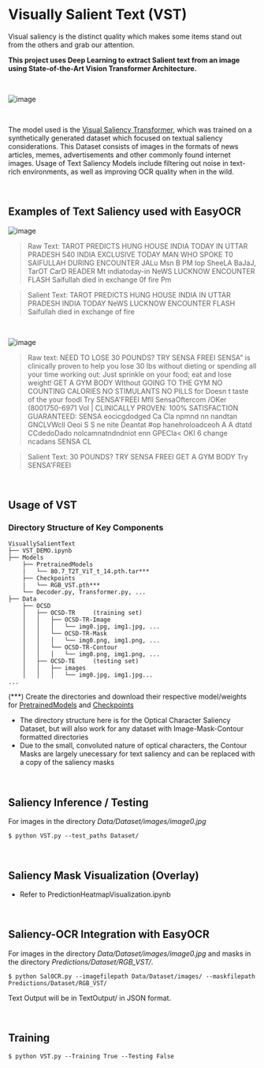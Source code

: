 # Visually Salient Text (VST)
Visual saliency is the distinct quality which makes some items stand out from the others and grab our attention.

**This project uses Deep Learning to extract Salient text from an image using State-of-the-Art Vision Transformer Architecture.**

<br />

![image](https://user-images.githubusercontent.com/65756407/236673237-2a9748d0-d069-4493-8ed7-d2708eefb4ae.png)  

<br />

The model used is the [Visual Saliency Transformer](https://github.com/nnizhang/VST), which was trained on a synthetically generated dataset which focused on textual saliency considerations. This Dataset consists of images in the formats of news articles, memes, advertisements and other commonly found internet images. Usage of Text Saliency Models include filtering out noise in text-rich environments, as well as improving OCR quality when in the wild.  

<br />


## Examples of Text Saliency used with EasyOCR
![image](https://user-images.githubusercontent.com/65756407/236673752-ed6f8236-fd72-433f-956b-dcab1531ce52.png)
> Raw Text: TAROT PREDICTS HUNG HOUSE INDIA TODAY IN UTTAR PRADESH 540 INDIA EXCLUSIVE TODAY MAN WHO SPOKE T0 SAIFULLAH DURING ENCOUNTER JALu Msn B PM Iop SheeLA BaJaJ, TarOT CarD READER Mt indiatoday-in NeWS LUCKNOW ENCOUNTER FLASH Saifullah died in exchange 0f fire Pm


> Salient Text: TAROT PREDICTS HUNG HOUSE INDIA IN UTTAR PRADESH INDIA TODAY NeWS LUCKNOW ENCOUNTER FLASH Saifullah died in exchange of fire   


<br />

![image](https://user-images.githubusercontent.com/65756407/236676626-c9d1411c-ab89-479b-954e-415677aea8b7.png)
> Raw text: NEED TO LOSE 30 POUNDS? TRY SENSA  FREEI SENSA" is clinically proven to help you lose 30 Ibs without dieting or spending all your time working out: Just sprinkle on your food; eat and lose weight! GET A GYM BODY WIthout GOING TO THE GYM NO COUNTING CALORIES NO STIMULANTS NO PILLS for Doesn t taste of the your foodl Try SENSA'FREEI Mfll SensaOftercom /OKer (8001750-6971 VoI | CLINICALLY PROVEN: 100% SATISFACTION GUARANTEED: SENSA eocicgdodged Ca Cla npmnd nn nandtan GNCLVWcll Oeoi S S ne nite  Deantat #op hanehroloadceoh A A dtatd CCdedoDado nolcamnatndndniot enn GPECIa< OKI 6 change ncadans SENSA CL


> Salient Text: 30 POUNDS? TRY SENSA  FREEI GET A GYM BODY Try SENSA'FREEI 
<br />

## Usage of VST
### Directory Structure of Key Components
```
VisuallySalientText
├── VST_DEMO.ipynb
├── Models
    ├── PretrainedModels
    |   └── 80.7_T2T_ViT_t_14.pth.tar***
    ├── Checkpoints
    |   └── RGB_VST.pth***
    └── Decoder.py, Transformer.py, ...
├── Data
    ├── OCSD
    │   ├── OCSD-TR     (training set)
    │   │   ├── OCSD-TR-Image
    │   │   │   └── img0.jpg, img1.jpg, ...
    │   │   └── OCSD-TR-Mask
    │   │   │   └── img0.png, img1.png, ...
    │   │   └── OCSD-TR-Contour
    │   │   │   └── img0.png, img1.png, ...
    │   ├── OCSD-TE     (testing set)
    │   │   ├── images
    │   │   │   └── img0.jpg, img1.jpg...
...
```
(***) Create the directories and download their respective model/weights for [PretrainedModels](https://drive.google.com/file/d/1OhMg6u3gEp959zClZD8pki280ksgg_-1/view?usp=share_link) and [Checkpoints](https://drive.google.com/file/d/1-aFTAnS4yZoCwrr4X3j6JsEfALliVYcH/view?usp=share_link)
- The directory structure here is for the Optical Character Saliency Dataset, but will also work for any dataset with Image-Mask-Contour formatted directories 
- Due to the small, convoluted nature of optical characters, the Contour Masks are largely unecessary for text saliency and can be replaced with a copy of the saliency masks  

<br />

## Saliency Inference / Testing
For images in the directory *Data/Dataset/images/image0.jpg*


```$ python VST.py --test_paths Dataset/ ```  

<br />

## Saliency Mask Visualization (Overlay)
- Refer to PredictionHeatmapVisualization.ipynb  

<br />

## Saliency-OCR Integration with EasyOCR
For images in the directory *Data/Dataset/images/image0.jpg* and masks in the directory *Predictions/Dataset/RGB_VST/*.


```$ python SalOCR.py --imagefilepath Data/Dataset/images/ --maskfilepath Predictions/Dataset/RGB_VST/ ```


Text Output will be in TextOutput/ in JSON format.  

<br />

## Training
```$ python VST.py --Training True --Testing False ```
